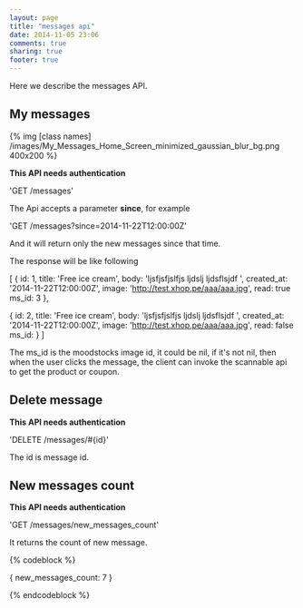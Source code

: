 ```yaml
---
layout: page
title: "messages api"
date: 2014-11-05 23:06
comments: true
sharing: true
footer: true
---
```


Here we describe the messages API.

## My messages

{% img [class names] /images/My_Messages_Home_Screen_minimized_gaussian_blur_bg.png 400x200 %}

**This API needs authentication**

'GET /messages'

The Api accepts a parameter **since**, for example

'GET /messages?since=2014-11-22T12:00:00Z'

And it will return only the new messages since that time.

The response will be like following

[
  {
    id: 1,
    title: 'Free ice cream',
    body: 'ljsfjsfjslfjs ljdslj ljdsflsjdf ',
    created_at: '2014-11-22T12:00:00Z',
    image: 'http://test.xhop.pe/aaa/aaa.jpg',
    read: true
    ms_id: 3
  },

  {
    id: 2,
    title: 'Free ice cream',
    body: 'ljsfjsfjslfjs ljdslj ljdsflsjdf ',
    created_at: '2014-11-22T12:00:00Z',
    image: 'http://test.xhop.pe/aaa/aaa.jpg',
    read: false
    ms_id:
  }
]

The ms_id is the moodstocks image id, it could be nil, if it's not nil, then when the user clicks the message,
the client can invoke the scannable api to get the product or coupon.

## Delete message


**This API needs authentication**

'DELETE /messages/#{id}'

The id is message id.

## New messages count

**This API needs authentication**

'GET /messages/new_messages_count'

It returns the count of new message.

{% codeblock %}

{
  new_messages_count: 7
}

{% endcodeblock %}
